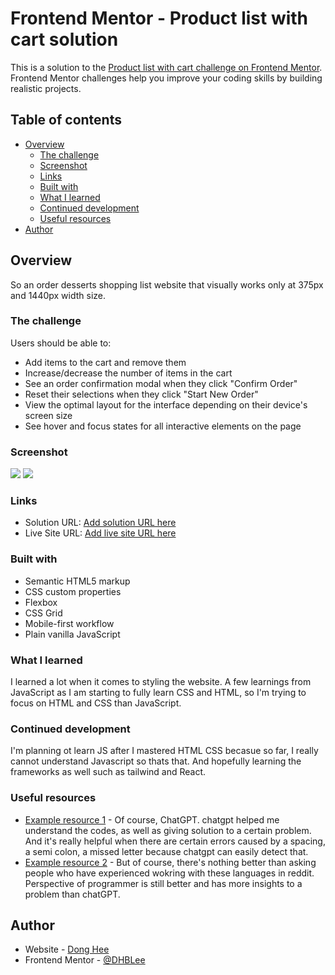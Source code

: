 # Frontend Mentor - Product list with cart solution

This is a solution to the [Product list with cart challenge on Frontend Mentor](https://www.frontendmentor.io/challenges/product-list-with-cart-5MmqLVAp_d). Frontend Mentor challenges help you improve your coding skills by building realistic projects. 

## Table of contents

- [Overview](#overview)
  - [The challenge](#the-challenge)
  - [Screenshot](#screenshot)
  - [Links](#links)
  - [Built with](#built-with)
  - [What I learned](#what-i-learned)
  - [Continued development](#continued-development)
  - [Useful resources](#useful-resources)
- [Author](#author)



## Overview
So an order desserts shopping list website that visually works only at 375px and 1440px width size.

### The challenge

Users should be able to:

- Add items to the cart and remove them
- Increase/decrease the number of items in the cart
- See an order confirmation modal when they click "Confirm Order"
- Reset their selections when they click "Start New Order"
- View the optimal layout for the interface depending on their device's screen size
- See hover and focus states for all interactive elements on the page

### Screenshot

![](./PRODUCT_IMAGE_MOBILE.png)
![](./PRODUCT_IMAGE_DESKTOP.png)



### Links

- Solution URL: [Add solution URL here](https://your-solution-url.com)
- Live Site URL: [Add live site URL here](https://your-live-site-url.com)



### Built with

- Semantic HTML5 markup
- CSS custom properties
- Flexbox
- CSS Grid
- Mobile-first workflow
- Plain vanilla JavaScript


### What I learned

I learned a lot when it comes to styling the website. A few learnings from JavaScript as I am starting to fully learn CSS and HTML, so I'm trying to focus on HTML and CSS than JavaScript. 




### Continued development

I'm planning ot learn JS after I mastered HTML CSS becasue so far, I really cannot understand Javascript so thats that. And hopefully learning the frameworks as well such as tailwind and React.



### Useful resources

- [Example resource 1](https://chatgpt.com/) - Of course, ChatGPT. chatgpt helped me understand the codes, as well as giving solution to a certain problem. And it's really helpful when there are certain errors caused by  a spacing, a semi colon, a missed letter because chatgpt can easily detect that.
- [Example resource 2](https://www.reddit.com) - But of course, there's nothing better than asking people who have experienced wokring with these languages in reddit. Perspective of programmer is still better and has more insights to a problem than chatGPT.


## Author

- Website - [Dong Hee](https://www.your-site.com)
- Frontend Mentor - [@DHBLee](https://www.frontendmentor.io/profile/DHBLee)


